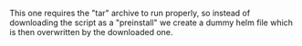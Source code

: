 
This one requires the "tar" archive to run properly, so instead of downloading the script as a
"preinstall" we create a dummy helm file which is then overwritten by the downloaded one.
